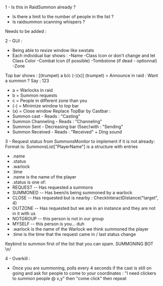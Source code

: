 1 - Is this in RaidSummon already ?

- Is there a limit to the number of people in the list ?
- Is raidsummon scanning whispers ?

Needs to be added :

2 - GUI : 
- Being able to resize window like swstats
- Each individual bar shows :
	-Name
	-Class Icon or don't change and let Class Color
	-Combat Icon (if possible)
	-Tombstone (if dead - optionnal)
	-Zone
	
Top bar shows : [(trumpet) a   b/c (-)(x)]
(trumpet) = Announce in raid : Want a summon ? Say : 123
- a = Warlocks in raid
- b = Summon requests
- c = People in different zone than you
- (-) = Minimize window to top bar
- (x) = Close window
Replace TopBar by Castbar : 
- Summon cast - Reads : "Casting"
- Summon Channeling - Reads : "Channeling"
- Summon Sent - Decreasing bar (5sec)with : "Sending" 
- Summon Received - Reads : "Received" + Ding sound

3 - Request status from SummonsMonitor to implement if it is not already: 
Format is:  SummonsList["PlayerName"] is a structure with entries
-   .name
-   .status
-   .warlock
-   .time
- .name is the name of the player
- .status is one of:
-   REQUEST   -- Has requested a summons
-   SUMMONED  -- Has been/is being summoned by a warlock 
-   CLOSE     -- Has requested but is nearby : CheckInteractDistance("target", 4) 
-   OUTZONE   -- Has requested but we are in an instance and they are not in it with us
-   NOTGROUP  -- this person is not in our group
-   MYSELF    -- this person is you... duh
- .warlock is the name of the Warlock we think summoned the player
- .time is the time that the request came in / last status change

Keybind to summon first of the list that you can spam. SUMMONING BOT \o/

4 - Overkill : 
- Once you are summoning, polls every 4 seconds if the cast is still on going and ask for people to come to your coordinates : "I need clickers to summon people @ x,y" then "come click" then repeat
